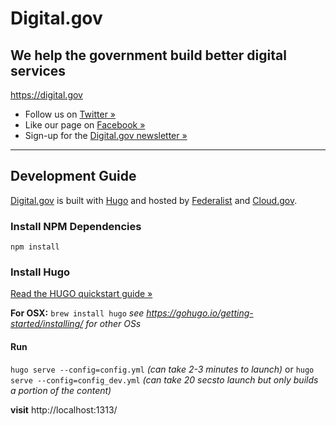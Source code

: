 # Digital.gov

## We help the government build better digital services
https://digital.gov

- Follow us on [Twitter »](https://twitter.com/digital_gov/)
- Like our page on [Facebook »](https://www.facebook.com/digitalgov/)
- Sign-up for the [Digital.gov newsletter »](https://connect.digitalgov.gov/subscribe)

---


## Development Guide

[Digital.gov](https://digital.gov/) is built with [Hugo](https://gohugo.io/) and hosted by [Federalist](https://federalist.18f.gov/) and [Cloud.gov](https://cloud.gov/).


### Install NPM Dependencies

`npm install`

### Install Hugo

[Read the HUGO quickstart guide »](https://gohugo.io/getting-started/quick-start/)

**For OSX:**
`brew install hugo`
_see https://gohugo.io/getting-started/installing/ for other OSs_

#### Run

`hugo serve --config=config.yml` _(can take 2-3 minutes to launch)_
or
`hugo serve --config=config_dev.yml` _(can take 20 secsto launch but only builds a portion of the content)_

**visit** http://localhost:1313/
